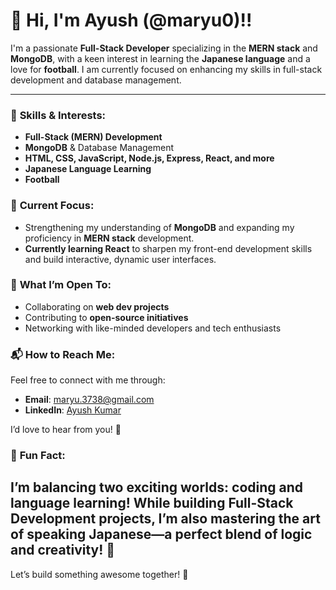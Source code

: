 # 👋 Hi, I'm Ayush (@maryu0)!!

I'm a passionate **Full-Stack Developer** specializing in the **MERN stack** and **MongoDB**, with a keen interest in learning the **Japanese language** and a love for **football**. I am currently focused on enhancing my skills in full-stack development and database management.

---

### 🔹 **Skills & Interests:**
- **Full-Stack (MERN) Development**
- **MongoDB** & Database Management
- **HTML, CSS, JavaScript, Node.js, Express, React, and more**
- **Japanese Language Learning**
- **Football**

### 🔹 **Current Focus:**
- Strengthening my understanding of **MongoDB** and expanding my proficiency in **MERN stack** development.
- **Currently learning React** to sharpen my front-end development skills and build interactive, dynamic user interfaces.


### 🔹 **What I’m Open To:**
- Collaborating on **web dev projects**
- Contributing to **open-source initiatives**
- Networking with like-minded developers and tech enthusiasts

### 📬 **How to Reach Me:**

Feel free to connect with me through:

- **Email**: [maryu.3738@gmail.com](mailto:maryu.3738@gmail.com)  
- **LinkedIn**: [Ayush Kumar](https://www.linkedin.com/in/ayush-kumar-ab8a3a2ab/)  

I’d love to hear from you! 🌟

### 🔹 **Fun Fact:**
I’m balancing two exciting worlds: coding and language learning! While building Full-Stack Development projects, I’m also mastering the art of speaking Japanese—a perfect blend of logic and creativity! 🎯
---

Let’s build something awesome together! 🚀
